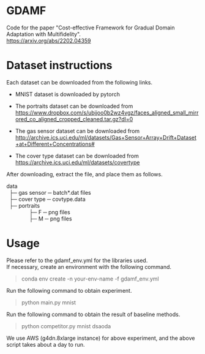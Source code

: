 # GDAMF
Code for the paper "Cost-effective Framework for Gradual Domain Adaptation with Multifidelity".<br>
https://arxiv.org/abs/2202.04359


# Dataset instructions
Each dataset can be downloaded from the following links.

- MNIST dataset is downloaded by pytorch

- The portraits dataset can be downloaded from
https://www.dropbox.com/s/ubjjoo0b2wz4vgz/faces_aligned_small_mirrored_co_aligned_cropped_cleaned.tar.gz?dl=0

- The gas sensor dataset can be downloaded from
http://archive.ics.uci.edu/ml/datasets/Gas+Sensor+Array+Drift+Dataset+at+Different+Concentrations#

- The cover type dataset can be downloaded from
https://archive.ics.uci.edu/ml/datasets/covertype


After downloading, extract the file, and place them as follows.

data <br>
&nbsp; ├─ gas sensor ─ batch*.dat files<br>
&nbsp; ├─ cover type ─ covtype.data<br>
&nbsp; ├─ portraits <br>
&emsp;&emsp;&emsp;&emsp; ├─ F ─ png files<br>
&emsp;&emsp;&emsp;&emsp; ├─ M ─ png files<br>


# Usage
Please refer to the gdamf_env.yml for the libraries used.<br>
If necessary, create an environment with the following command.
>  conda env create -n your-env-name -f gdamf_env.yml

Run the following command to obtain experiment.
> python main.py  mnist

Run the following command to obtain the result of baseline methods.
> python competitor.py mnist dsaoda

We use AWS (g4dn.8xlarge instance) for above experiment, and the above script takes about a day to run.

